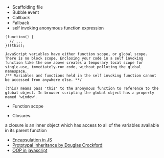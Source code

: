 * Scaffolding file
* Bubble event
* Callback
* Fallback
* self invoking anonymous function expression
```
(function() {
  // ...
})(this);

JavaScript variables have either function scope, or global scope. There is no block scope. Enclosing your code in a self invoking function like the one above creates a temporary local scope for single-use, immediately-run code, without polluting the global namespace. 
/** Variables and functions held in the self invoking function cannot be accessed from anywhere else. **/

(this) means pass 'this' to the anonymous function to reference to the global object. In browser scripting the global object has a property named 'window'.
```
* Function scope


* Closures

a closure is an inner object which has access to all of the variables available in its parent function

* [Encapsulation in JS](https://www.intertech.com/Blog/encapsulation-in-javascript/)
* [Prototypal Inheritance by Douglas Crockford](http://javascriptissexy.com/oop-in-javascript-what-you-need-to-know/)
* [OOP in javascript](http://javascriptissexy.com/oop-in-javascript-what-you-need-to-know/)
